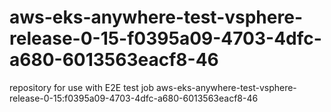 # aws-eks-anywhere-test-vsphere-release-0-15-f0395a09-4703-4dfc-a680-6013563eacf8-46
repository for use with E2E test job aws-eks-anywhere-test-vsphere-release-0-15:f0395a09-4703-4dfc-a680-6013563eacf8-46
